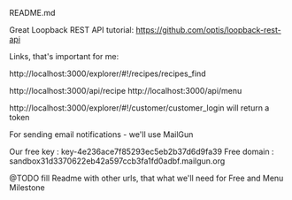 README.md

Great Loopback REST API tutorial: https://github.com/optis/loopback-rest-api

Links, that's important for me:

http://localhost:3000/explorer/#!/recipes/recipes_find

http://localhost:3000/api/recipe
http://localhost:3000/api/menu

http://localhost:3000/explorer/#!/customer/customer_login will return a token

For sending email notifications - we'll use MailGun

Our free key : key-4e236ace7f85293ec5eb2b37d6d9fa39
Free domain : sandbox31d3370622eb42a597ccb3fa1fd0adbf.mailgun.org

@TODO fill Readme with other urls, that what we'll need for Free and Menu Milestone